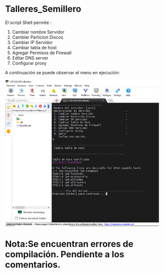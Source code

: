 # Talleres_Semillero
El script Shell permite :
1) Cambiar nombre Servidor
2) Cambiar Particion Discos
3) Cambiar IP Servidor
4) Cambiar tabla de host
5) Agregar Permisos de Firewall
6) Editar DNS server
7) Configurar proxy

A continuación se puede observar el menu en ejecución:
<p align="center">
<img src="https://github.com/NorelyJ/Talleres_Semillero/blob/543b7694b23735454f93b064c4bdd98510497ac3/Menu_Opcion4.PNG" >
</p>

# Nota:Se encuentran errores de compilación. Pendiente a los comentarios.
